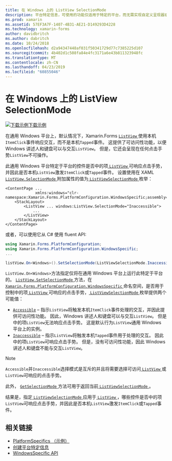```yaml
---
title: 在 Windows 上的 ListView SelectionMode
description: 平台特定信息，可使用的功能仅适用于特定的平台，而无需实现自定义呈现器或效果。 本文介绍如何使用 Windows 平台-特定控制 ListView 中的项是否可响应点击手势。
ms.prod: xamarin
ms.assetid: 57EF3A7F-1407-4B31-AE21-D149293D4228
ms.technology: xamarin-forms
author: davidbritch
ms.author: dabritch
ms.date: 10/24/2018
ms.openlocfilehash: d2a94347448af031f50341729d77c7385225d107
ms.sourcegitcommit: 4b402d1c508fa84e4fc3171a6e43b811323948fc
ms.translationtype: MT
ms.contentlocale: zh-CN
ms.lasthandoff: 04/23/2019
ms.locfileid: "60855046"
---
```

# <a name="listview-selectionmode-on-windows"></a>在 Windows 上的 ListView SelectionMode

[![下载示例](~/media/shared/download.png)下载示例](https://developer.xamarin.com/samples/xamarin-forms/userinterface/platformspecifics/)

在通用 Windows 平台上，默认情况下，Xamarin.Forms [ `ListView` ](xref:Xamarin.Forms.ListView)使用本机`ItemClick`事件响应交互，而不是本机`Tapped`事件。 这提供了可访问性功能，以便 Windows 讲述人和键盘可以与交互`ListView`。 但是，它还会呈现在任何点击手势`ListView`不可操作。

此通用 Windows 平台特定于平台的控件是否中的项[ `ListView` ](xref:Xamarin.Forms.ListView)可响应点击手势，并因此是否本机`ListView`激发`ItemClick`或`Tapped`事件。 设置使用在 XAML [ `ListView.SelectionMode` ](xref:Xamarin.Forms.PlatformConfiguration.WindowsSpecific.ListView.SelectionModeProperty)附加属性的值为[ `ListViewSelectionMode` ](xref:Xamarin.Forms.PlatformConfiguration.WindowsSpecific.ListViewSelectionMode)枚举：

```xaml
<ContentPage ...
             xmlns:windows="clr-namespace:Xamarin.Forms.PlatformConfiguration.WindowsSpecific;assembly=Xamarin.Forms.Core">
    <StackLayout>
        <ListView ... windows:ListView.SelectionMode="Inaccessible">
            ...
        </ListView>
    </StackLayout>
</ContentPage>
```

或者，可以使用它从 C# 使用 fluent API:

```csharp
using Xamarin.Forms.PlatformConfiguration;
using Xamarin.Forms.PlatformConfiguration.WindowsSpecific;
...

listView.On<Windows>().SetSelectionMode(ListViewSelectionMode.Inaccessible);
```

`ListView.On<Windows>`方法指定仅将在通用 Windows 平台上运行此特定于平台的。 [ `ListView.SetSelectionMode` ](xref:Xamarin.Forms.PlatformConfiguration.WindowsSpecific.ListView.SetSelectionMode(Xamarin.Forms.IPlatformElementConfiguration{Xamarin.Forms.PlatformConfiguration.Windows,Xamarin.Forms.ListView},Xamarin.Forms.PlatformConfiguration.WindowsSpecific.ListViewSelectionMode))方法，在[ `Xamarin.Forms.PlatformConfiguration.WindowsSpecific` ](xref:Xamarin.Forms.PlatformConfiguration.WindowsSpecific)命名空间，是否用于控制中的项[ `ListView` ](xref:Xamarin.Forms.ListView)可响应的点击手势，[ `ListViewSelectionMode` ](xref:Xamarin.Forms.PlatformConfiguration.WindowsSpecific.ListViewSelectionMode)枚举提供两个可能值：

- [`Accessible`](xref:Xamarin.Forms.PlatformConfiguration.WindowsSpecific.ListViewSelectionMode.Accessible) – 指示`ListView`将触发本机`ItemClick`事件处理的交互，并因此提供可访问性功能。 因此，Windows 讲述人和键盘可以与交互`ListView`。 但是中的项`ListView`无法响应点击手势。 这是默认行为`ListView`通用 Windows 平台上的实例。
- [`Inaccessible`](xref:Xamarin.Forms.PlatformConfiguration.WindowsSpecific.ListViewSelectionMode.Inaccessible) – 指示`ListView`将触发本机`Tapped`事件用于处理的交互。 因此中的项`ListView`可响应点击手势。 但是，没有可访问性功能，因此 Windows 讲述人和键盘不能与交互`ListView`。

> [!NOTE]
> `Accessible`并`Inaccessible`选择模式是互斥的并且将需要选择可访问[ `ListView` ](xref:Xamarin.Forms.ListView)或`ListView`可响应的点击手势。

此外， [ `GetSelectionMode` ](xref:Xamarin.Forms.PlatformConfiguration.WindowsSpecific.ListView.GetSelectionMode(Xamarin.Forms.IPlatformElementConfiguration{Xamarin.Forms.PlatformConfiguration.Windows,Xamarin.Forms.ListView}))方法可用于返回当前[ `ListViewSelectionMode` ](xref:Xamarin.Forms.PlatformConfiguration.WindowsSpecific.ListViewSelectionMode)。

结果是，指定[ `ListViewSelectionMode` ](xref:Xamarin.Forms.PlatformConfiguration.WindowsSpecific.ListViewSelectionMode)应用于[ `ListView` ](xref:Xamarin.Forms.ListView)，哪些控件是否中的项`ListView`可响应点击手势，并因此是否本机`ListView`激发`ItemClick`或`Tapped`事件。

## <a name="related-links"></a>相关链接

- [PlatformSpecifics （示例）](https://developer.xamarin.com/samples/xamarin-forms/userinterface/platformspecifics/)
- [创建平台特定信息](~/xamarin-forms/platform/platform-specifics/index.md#creating-platform-specifics)
- [WindowsSpecific API](xref:Xamarin.Forms.PlatformConfiguration.WindowsSpecific)
